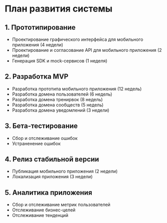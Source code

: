 # План развития системы

## 1. Прототипирование
- Проектирование графического интерфейса для мобильного приложения (4 недели)
- Проектирование и согласование API для мобильного приложения (2 недели)
- Генерация SDK и mock-сервисов (1 неделя)

## 2. Разработка MVP
- Разработка прототипа мобильного приложения (12 недель)
- Разработка домена пользователей (6 недель)
- Разработка домена тренирвок (8 недель)
- Разработка домена сообществ (5 недель)
- Разработка домена уведомлений (3 недели)

## 3. Бета-тестирование
- Сбор и отслеживание ошибок
- Устраненение ошибок

## 4. Релиз стабильной версии
- Публикация мобильного приложения (2 недели)
- Локализация приложения (3 недели)

## 5. Аналитика приложения
- Сбор и отслеживание метрик пользователей
- Отслеживание бизнес-целей
- Отслеживание тенденций
